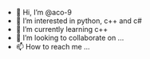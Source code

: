 - 👋 Hi, I’m @aco-9
- 👀 I’m interested in python, c++ and c#
- 🌱 I’m currently learning c++
- 💞️ I’m looking to collaborate on ...
- 📫 How to reach me ...

<!---
aco-9/aco-9 is a ✨ special ✨ repository because its `README.md` (this file) appears on your GitHub profile.
You can click the Preview link to take a look at your changes.
--->
